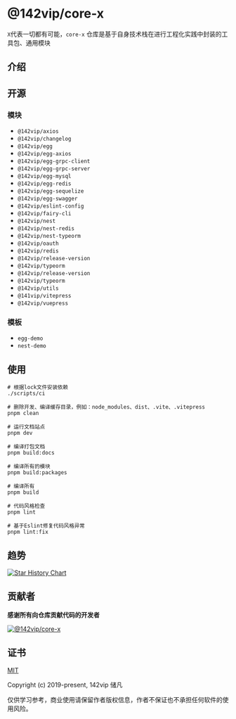 # @142vip/core-x

`X`代表一切都有可能，`core-x` 仓库是基于自身技术栈在进行工程化实践中封装的工具包、通用模块

## 介绍

## 开源

### 模块

- `@142vip/axios`
- `@142vip/changelog`
- `@142vip/egg`
- `@142vip/egg-axios`
- `@142vip/egg-grpc-client`
- `@142vip/egg-grpc-server`
- `@142vip/egg-mysql`
- `@142vip/egg-redis`
- `@142vip/egg-sequelize`
- `@142vip/egg-swagger`
- `@142vip/eslint-config`
- `@142vip/fairy-cli`
- `@142vip/nest`
- `@142vip/nest-redis`
- `@142vip/nest-typeorm`
- `@142vip/oauth`
- `@142vip/redis`
- `@142vip/release-version`
- `@142vip/typeorm`
- `@142vip/release-version`
- `@142vip/typeorm`
- `@142vip/utils`
- `@141vip/vitepress`
- `@142vip/vuepress`

### 模板

- `egg-demo`
- `nest-demo`

## 使用

```shell
# 根据lock文件安装依赖
./scripts/ci

# 删除开发、编译缓存目录，例如：node_modules、dist、.vite、.vitepress
pnpm clean

# 运行文档站点
pnpm dev

# 编译打包文档
pnpm build:docs

# 编译所有的模块
pnpm build:packages

# 编译所有
pnpm build

# 代码风格检查
pnpm lint

# 基于Eslint修复代码风格异常
pnpm lint:fix
```

## 趋势

<a href="https://github.com/142vip/core-x" title="@142vip/core-x">
  <picture>
    <img alt="Star History Chart" src="https://api.star-history.com/svg?repos=142vip/core-x,142vip/408CSFamily,142vip/JavaScriptCollection&type=Date" />
  </picture>
</a>

## 贡献者

**感谢所有向仓库贡献代码的开发者**

<a href="https://github.com/142vip/core-x/graphs/contributors">
  <img src="https://contrib.rocks/image?repo=142vip/core-x" alt="@142vip/core-x" title="@142vip/core-x" />
</a>

## 证书

[MIT](https://opensource.org/license/MIT)

Copyright (c) 2019-present, 142vip 储凡

仅供学习参考，商业使用请保留作者版权信息，作者不保证也不承担任何软件的使用风险。
